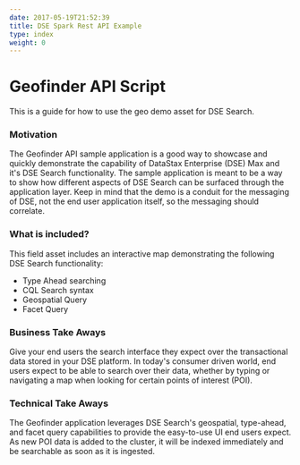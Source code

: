```yaml
---
date: 2017-05-19T21:52:39
title: DSE Spark Rest API Example
type: index
weight: 0
---
```


Geofinder API Script
===================

This is a guide for how to use the geo demo asset for DSE Search.

### Motivation
The Geofinder API sample application is a good way to showcase and quickly demonstrate the capability of DataStax Enterprise (DSE) Max and it's DSE Search functionality. The sample application is meant to be a way to show how different aspects of DSE Search can be surfaced through the application layer. Keep in mind that the demo is a conduit for the messaging of DSE, not the end user application itself, so the messaging should correlate. 

### What is included?
This field asset includes an interactive map demonstrating the following DSE Search functionality:

* Type Ahead searching
* CQL Search syntax
* Geospatial Query
* Facet Query

### Business Take Aways
Give your end users the search interface they expect over the transactional data stored in your DSE platform. In today's consumer driven world, end users expect to be able to search over their data, whether by typing or navigating a map when looking for certain points of interest (POI).

### Technical Take Aways
The Geofinder application leverages DSE Search's geospatial, type-ahead, and facet query capabilities to provide the easy-to-use UI end users expect. As new POI data is added to the cluster, it will be indexed immediately and be searchable as soon as it is ingested.

